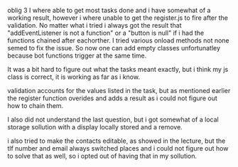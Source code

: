 oblig 3
I where able to get most tasks done and i have somewhat of a working result, however 
i where unable to get the register.js to fire after the validation. No matter what i tried i always got the result that "addEventListener is not a function" 
or a "button is null" if i had the functions chained after eachorther. I tried various onload methods not none semed to fix the issue.
So now one can add empty classes unfortunatley because bot functions trigger at the same time.

It was a bit hard to figure out what the tasks meant exactly, but i think my js class is correct, it is working as far as i know. 

validation accounts for the values listed in the task, but as mentioned earlier the register function overides and adds a result as i could not figure out how to chain them. 

I also did not understand the last question, but i got somewhat of a local storage sollution with a display locally stored and a remove. 

i also tried to make the contacts editable, as showed in the lecture, but the tlf number and email always switched places and i could not figure out how to solve that as well, 
so i opted out of having that in my sollution. 
